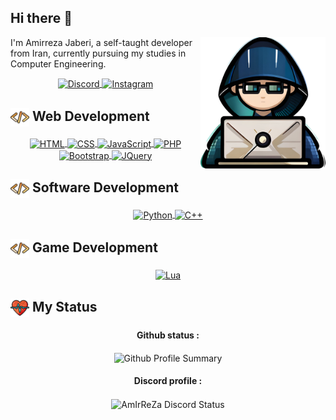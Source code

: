 <h2>Hi there 👋</h2>
<img align="right" src="./assist/vector/developer-vector.png" width='200'/>

<p>I'm Amirreza Jaberi, a self-taught developer from Iran, currently pursuing my studies in Computer Engineering.</p>

<!-- Social Media Links -->
<div align="center">
    <a href="https://discord.gg/BGZWaFzaUP" target="_blank">
        <img align="center" src="https://skillicons.dev/icons?i=discord" alt="Discord" width="30px">
    </a>
    <a href="https://www.instagram.com/jab.amirreza/" target="_blank">
        <img align="center" src="https://skillicons.dev/icons?i=instagram" alt="Instagram" width="30px">
    </a>
</div>

<!-- Web Development Skills -->
<h2><img align="center" src="./assist/icon/code.png" width="30px" alt="Code Icon"> Web Development</h2>
<div align="center">
    <a href="https://en.wikipedia.org/wiki/HTML" target="_blank">
        <img align="center" width="40vh" src="https://skillicons.dev/icons?i=html" alt="HTML">
    </a>
    <a href="https://en.wikipedia.org/wiki/CSS" target="_blank">
        <img align="center" width="40vh" src="https://skillicons.dev/icons?i=css" alt="CSS">
    </a>
    <a href="https://en.wikipedia.org/wiki/JavaScript" target="_blank">
        <img align="center" width="40vh" src="https://skillicons.dev/icons?i=js" alt="JavaScript">
    </a>
    <a href="https://en.wikipedia.org/wiki/PHP" target="_blank">
        <img align="center" width="40vh" src="https://skillicons.dev/icons?i=php" alt="PHP">
    </a>
    <br>
    <a href="https://en.wikipedia.org/wiki/Bootstrap_(front-end_framework)" target="_blank">
        <img align="center" width="40vh" src="https://skillicons.dev/icons?i=bootstrap" alt="Bootstrap">
    </a>
    <a href="https://en.wikipedia.org/wiki/JQuery" target="_blank">
        <img align="center" width="40vh" src="https://skillicons.dev/icons?i=jquery" alt="JQuery">
    </a>
</div>

<!-- Software Development Skills -->
<h2><img align="center" src="./assist/icon/code.png" width="30px" alt="Code Icon"> Software Development</h2>
<div align="center">
    <a href="https://en.wikipedia.org/wiki/Python_(programming_language)" target="_blank">
        <img align="center" width="40vh" src="https://skillicons.dev/icons?i=py" alt="Python">
    </a>
    <a href="https://en.wikipedia.org/wiki/C%2B%2B" target="_blank">
        <img align="center" width="40vh" src="https://skillicons.dev/icons?i=cpp" alt="C++">
    </a>
</div>

<!-- Game Development Skills -->
<h2><img align="center" src="./assist/icon/code.png" width="30px" alt="Code Icon"> Game Development</h2>
<div align="center">
    <a href="https://en.wikipedia.org/wiki/Lua_(programming_language)" target="_blank">
        <img align="center" width="40vh" src="https://skillicons.dev/icons?i=lua" alt="Lua">
    </a>
</div>

<!-- My Status Section -->
<h2><img align="center" src="./assist/icon/status.png" width="30px" alt="Status Icon"> My Status</h2>
<div align="center">
    <h4>Github status :</h4>
    <img align="center" src="http://github-profile-summary-cards.vercel.app/api/cards/profile-details?username=AmirrezaJaberi&theme=github_dark" alt="Github Profile Summary">
    <h4>Discord profile :</h4>
    <img align="center" src="https://discord.c99.nl/widget/theme-4/1025093032648900629.png" alt="AmIrReZa Discord Status">
</div>
